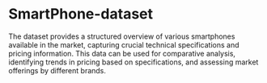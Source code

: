 # SmartPhone-dataset
The dataset provides a structured overview of various smartphones available in the market, capturing crucial technical specifications and pricing information. This data can be used for comparative analysis, identifying trends in pricing based on specifications, and assessing market offerings by different brands.
